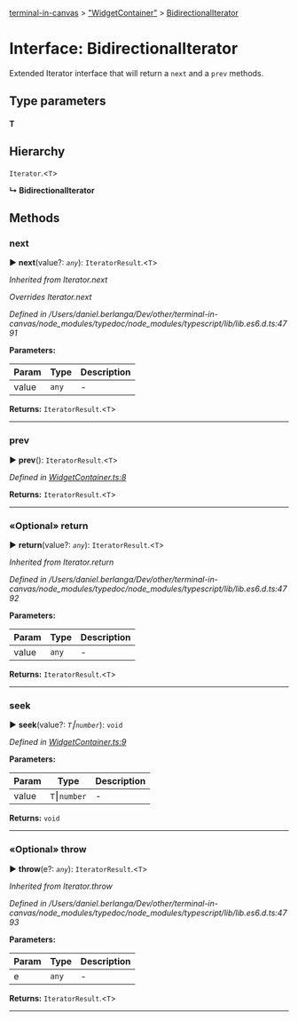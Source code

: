 [terminal-in-canvas](../README.md) > ["WidgetContainer"](../modules/_widgetcontainer_.md) > [BidirectionalIterator](../interfaces/_widgetcontainer_.bidirectionaliterator.md)



# Interface: BidirectionalIterator


Extended Iterator interface that will return a `next` and a `prev` methods.

## Type parameters
#### T 
## Hierarchy


 `Iterator`.<`T`>

**↳ BidirectionalIterator**








## Methods
<a id="next"></a>

###  next

► **next**(value?: *`any`*): `IteratorResult`.<`T`>



*Inherited from Iterator.next*

*Overrides Iterator.next*

*Defined in /Users/daniel.berlanga/Dev/other/terminal-in-canvas/node_modules/typedoc/node_modules/typescript/lib/lib.es6.d.ts:4791*



**Parameters:**

| Param | Type | Description |
| ------ | ------ | ------ |
| value | `any`   |  - |





**Returns:** `IteratorResult`.<`T`>





___

<a id="prev"></a>

###  prev

► **prev**(): `IteratorResult`.<`T`>



*Defined in [WidgetContainer.ts:8](https://github.com/danikaze/terminal-in-canvas/blob/a39a508/src/WidgetContainer.ts#L8)*





**Returns:** `IteratorResult`.<`T`>





___

<a id="return"></a>

### «Optional» return

► **return**(value?: *`any`*): `IteratorResult`.<`T`>



*Inherited from Iterator.return*

*Defined in /Users/daniel.berlanga/Dev/other/terminal-in-canvas/node_modules/typedoc/node_modules/typescript/lib/lib.es6.d.ts:4792*



**Parameters:**

| Param | Type | Description |
| ------ | ------ | ------ |
| value | `any`   |  - |





**Returns:** `IteratorResult`.<`T`>





___

<a id="seek"></a>

###  seek

► **seek**(value?: *`T`⎮`number`*): `void`



*Defined in [WidgetContainer.ts:9](https://github.com/danikaze/terminal-in-canvas/blob/a39a508/src/WidgetContainer.ts#L9)*



**Parameters:**

| Param | Type | Description |
| ------ | ------ | ------ |
| value | `T`⎮`number`   |  - |





**Returns:** `void`





___

<a id="throw"></a>

### «Optional» throw

► **throw**(e?: *`any`*): `IteratorResult`.<`T`>



*Inherited from Iterator.throw*

*Defined in /Users/daniel.berlanga/Dev/other/terminal-in-canvas/node_modules/typedoc/node_modules/typescript/lib/lib.es6.d.ts:4793*



**Parameters:**

| Param | Type | Description |
| ------ | ------ | ------ |
| e | `any`   |  - |





**Returns:** `IteratorResult`.<`T`>





___


